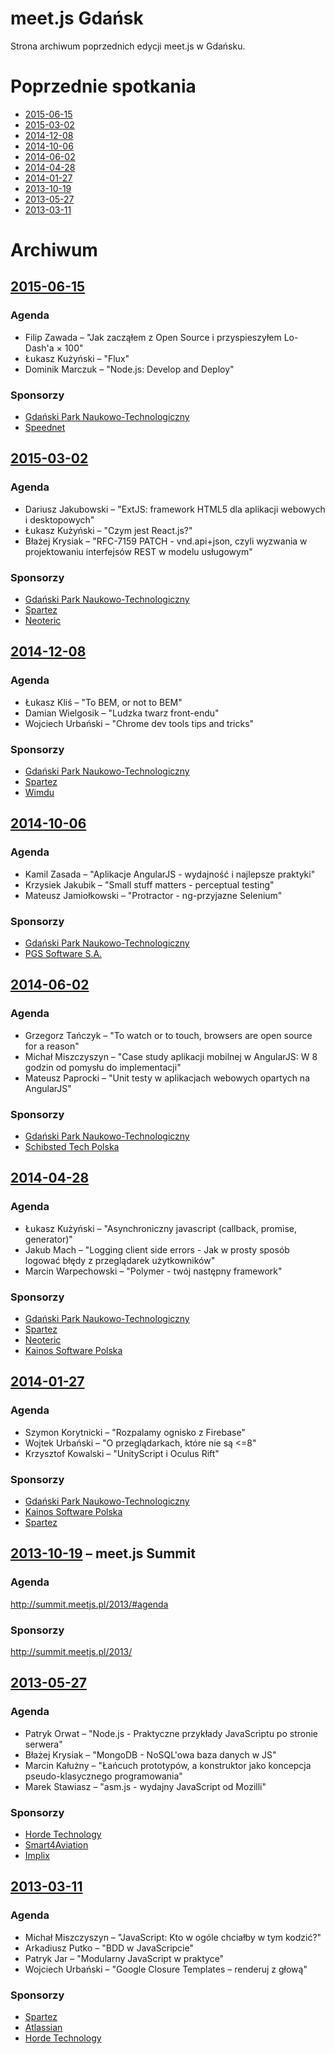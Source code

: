 meet.js Gdańsk
=======

Strona archiwum poprzednich edycji meet.js w Gdańsku.

# Poprzednie spotkania

* [2015-06-15](#2015-06-15)
* [2015-03-02](#2015-03-02)
* [2014-12-08](#2014-12-08)
* [2014-10-06](#2014-10-06)
* [2014-06-02](#2014-06-02)
* [2014-04-28](#2014-04-28)
* [2014-01-27](#2014-01-27)
* [2013-10-19](#2013-10-19)
* [2013-05-27](#2013-05-27)
* [2013-03-11](#2013-03-11)


# Archiwum

## [2015-06-15](https://www.facebook.com/events/953785181318819/)

### Agenda

* Filip Zawada – "Jak zacząłem z Open Source i przyspieszyłem Lo-Dash'a × 100"
* Łukasz Kużyński – "Flux"
* Dominik Marczuk – "Node.js: Develop and Deploy"

### Sponsorzy

* [Gdański Park Naukowo-Technologiczny](http://www.gpnt.pl/)
* [Speednet](http://www.speednet.pl/)


## [2015-03-02](https://www.facebook.com/events/445209315630629/)

### Agenda

* Dariusz Jakubowski – "ExtJS: framework HTML5 dla aplikacji webowych i desktopowych"
* Łukasz Kużyński – "Czym jest React.js?"
* Błażej Krysiak – "RFC-7159 PATCH - vnd.api+json, czyli wyzwania w projektowaniu interfejsów REST w modelu usługowym"

### Sponsorzy

* [Gdański Park Naukowo-Technologiczny](http://www.gpnt.pl/)
* [Spartez](http://www.spartez.com/)
* [Neoteric](http://www.neoteric.eu/)


## [2014-12-08](https://www.facebook.com/events/728642850524626/)

### Agenda

* Łukasz Kliś – "To BEM, or not to BEM"
* Damian Wielgosik – "Ludzka twarz front-endu"
* Wojciech Urbański – "Chrome dev tools tips and tricks"

### Sponsorzy

* [Gdański Park Naukowo-Technologiczny](http://www.gpnt.pl/)
* [Spartez](http://www.spartez.com/)
* [Wimdu](http://www.wimdu.com/)


## [2014-10-06](https://www.facebook.com/events/757599214300212/)

### Agenda

* Kamil Zasada – "Aplikacje AngularJS - wydajność i najlepsze praktyki"
* Krzysiek Jakubik – "Small stuff matters - perceptual testing"
* Mateusz Jamiołkowski – "Protractor - ng-przyjazne Selenium"

### Sponsorzy

* [Gdański Park Naukowo-Technologiczny](http://www.gpnt.pl/)
* [PGS Software S.A.](http://www.pgs-soft.com/)


## [2014-06-02](https://www.facebook.com/events/652897634779551/)

### Agenda

* Grzegorz Tańczyk – "To watch or to touch, browsers are open source for a reason"
* Michał Miszczyszyn – "Case study aplikacji mobilnej w AngularJS: W 8 godzin od pomysłu do implementacji"
* Mateusz Paprocki – "Unit testy w aplikacjach webowych opartych na AngularJS"

### Sponsorzy

* [Gdański Park Naukowo-Technologiczny](http://www.gpnt.pl/)
* [Schibsted Tech Polska](http://www.schibsted.pl/)


## [2014-04-28](https://www.facebook.com/events/618946788160533/)

### Agenda

* Łukasz Kużyński – "Asynchroniczny javascript (callback, promise, generator)"
* Jakub Mach – "Logging client side errors - Jak w prosty sposób logować błędy z przeglądarek użytkowników"
* Marcin Warpechowski – "Polymer - twój następny framework"

### Sponsorzy

* [Gdański Park Naukowo-Technologiczny](http://www.gpnt.pl/)
* [Spartez](http://www.spartez.com/)
* [Neoteric](http://www.neoteric.eu/)
* [Kainos Software Polska](http://www.kainos.pl/)


## [2014-01-27](https://www.facebook.com/events/243445429149368/)

### Agenda

* Szymon Korytnicki – "Rozpalamy ognisko z Firebase"
* Wojtek Urbański – "O przeglądarkach, które nie są <=8"
* Krzysztof Kowalski – "UnityScript i Oculus Rift"

### Sponsorzy

* [Gdański Park Naukowo-Technologiczny](http://www.gpnt.pl/)
* [Kainos Software Polska](http://www.kainos.pl/)
* [Spartez](http://www.spartez.com/)


## [2013-10-19](https://www.facebook.com/events/595657543831906/) – meet.js Summit

### Agenda

<http://summit.meetjs.pl/2013/#agenda>

### Sponsorzy

<http://summit.meetjs.pl/2013/>


## [2013-05-27](https://www.facebook.com/events/289705001159525/)

### Agenda

* Patryk Orwat – "Node.js - Praktyczne przykłady JavaScriptu po stronie serwera"
* Błażej Krysiak – "MongoDB - NoSQL'owa baza danych w JS"
* Marcin Kałużny – "Łańcuch prototypów, a konstruktor jako koncepcja pseudo-klasycznego programowania"
* Marek Stawiasz – "asm.js - wydajny JavaScript od Mozilli"

### Sponsorzy

* [Horde Technology](http://www.horde-technology.pl/)
* [Smart4Aviation](http://www.horde-technology.pl/)
* [Implix](http://www.implix.com/)


## [2013-03-11](https://www.facebook.com/events/471484796247910/)

### Agenda

* Michał Miszczyszyn – "JavaScript: Kto w ogóle chciałby w tym kodzić?"
* Arkadiusz Putko – "BDD w JavaScripcie"
* Patryk Jar – "Modularny JavaScript w praktyce"
* Wojciech Urbański – "Google Closure Templates – renderuj z głową"

### Sponsorzy

* [Spartez](http://www.spartez.com/)
* [Atlassian](http://www.atlassian.com/)
* [Horde Technology](http://www.horde-technology.pl/)

